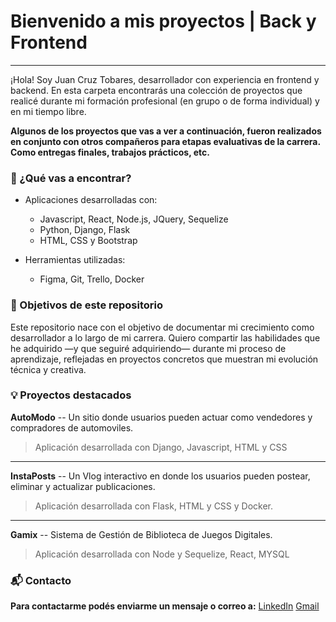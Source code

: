 # Bienvenido a mis proyectos | Back y Frontend
---

¡Hola! Soy Juan Cruz Tobares, desarrollador con experiencia en frontend y backend. En esta carpeta encontrarás una colección de proyectos que realicé durante mi formación profesional (en grupo o de forma individual) y en mi tiempo libre. 

**Algunos de los proyectos que vas a ver a continuación, fueron realizados en conjunto con otros compañeros para etapas evaluativas de la carrera. Como entregas finales, trabajos prácticos, etc.** 

### 📁 ¿Qué vas a encontrar?

- Aplicaciones desarrolladas con:
    - Javascript, React, Node.js, JQuery, Sequelize
    - Python, Django, Flask
    - HTML, CSS y Bootstrap

- Herramientas utilizadas:
    - Figma, Git, Trello, Docker

### 🚀 Objetivos de este repositorio
Este repositorio nace con el objetivo de documentar mi crecimiento como desarrollador a lo largo de mi carrera. Quiero compartir las habilidades que he adquirido —y que seguiré adquiriendo— durante mi proceso de aprendizaje, reflejadas en proyectos concretos que muestran mi evolución técnica y creativa.
 
### 💡 Proyectos destacados

**AutoModo** -- Un sitio donde usuarios pueden actuar como vendedores y compradores de automoviles. 
> Aplicación desarrollada con Django, Javascript, HTML y CSS

---

**InstaPosts** -- Un Vlog interactivo en donde los usuarios pueden postear, eliminar y actualizar publicaciones.
> Aplicación desarrollada con Flask, HTML y CSS y Docker.
---

**Gamix** -- Sistema de Gestión de Biblioteca de Juegos Digitales.  
> Aplicación desarrollada con Node y Sequelize, React, MYSQL
  
###  📬 Contacto
**Para contactarme podés enviarme un mensaje o correo a:**
	[LinkedIn](https://www.linkedin.com/in/juancruz-tobares-dev/)
	[Gmail](mailto:juantobares4@gmail.com)	
